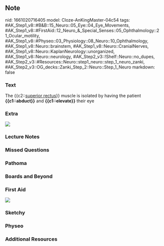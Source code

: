 ## Note
nid: 1661020716405
model: Cloze-AnKingMaster-04c54
tags: #AK_Step1_v8::#B&B::15_Neuro::05_Eye::04_Eye_Movements, #AK_Step1_v8::#FirstAid::12_Neuro_&_Special_Senses::05_Ophthalmology::21_Ocular_motility, #AK_Step1_v8::#Physeo::03_Physiology::08_Neuro::10_Ophthalmology, #AK_Step1_v8::Neuro::brainstem, #AK_Step1_v8::Neuro::CranialNerves, #AK_Step1_v8::Neuro::KaplanNeurology::unorganized, #AK_Step1_v8::Neuro::neurology, #AK_Step2_v3::!Shelf::Neuro::no_dupes, #AK_Step2_v3::#Resources::Neuro::step1_neuro::step_1_neuro_zanki, #AK_Step2_v3::OG_decks::Zanki_Step_2::Neuro::Step_1_Neuro
markdown: false

### Text
<div>
  <div>
    The {{c2::<u>superior rectus</u>}} muscle is isolated by having
    the patient <b>{{c1::abduct}}</b> and <b>{{c1::elevate}}</b>
    their eye
  </div>
</div>

### Extra
<img src="paste-79985175953545.jpg">

### Lecture Notes


### Missed Questions


### Pathoma


### Boards and Beyond


### First Aid
<img src="tmpotygcg.png">

### Sketchy


### Physeo


### Additional Resources

